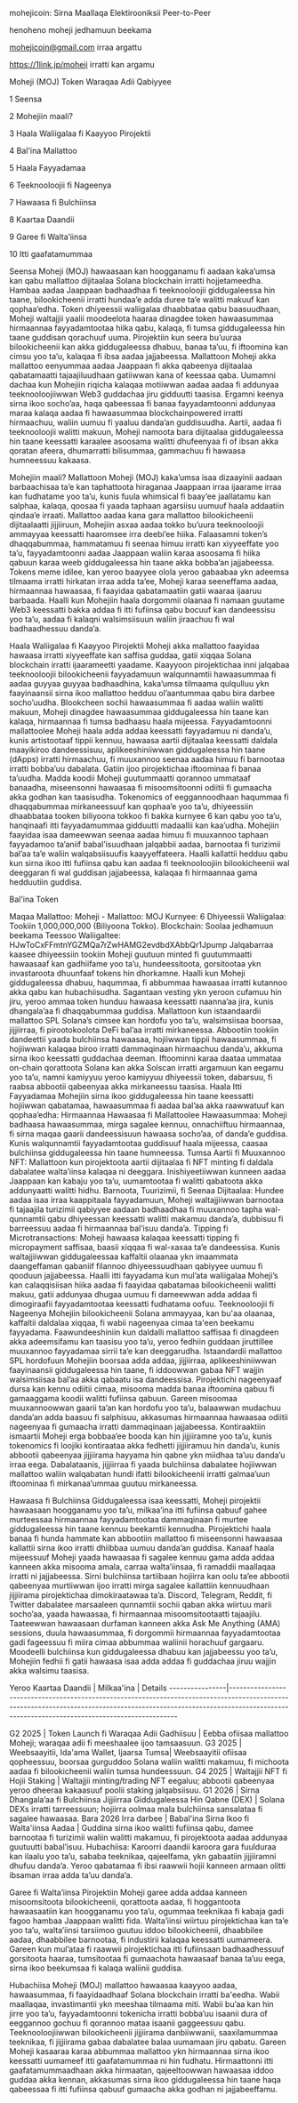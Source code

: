 mohejicoin: Sirna Maallaqa Elektirooniksii Peer-to-Peer

henoheno moheji jedhamuun beekama

mohejicoin@gmail.com irraa argattu

https://1link.jp/moheji irratti kan argamu

Moheji (MOJ) Token Waraqaa Adii Qabiyyee

1 Seensa

2 Mohejiin maali?

3 Haala Waliigalaa fi Kaayyoo Pirojektii

4 Bal'ina Mallattoo

5 Haala Fayyadamaa

6 Teeknooloojii fi Nageenya

7 Hawaasa fi Bulchiinsa

8 Kaartaa Daandii

9 Garee fi Walta’iinsa

10 Itti gaafatamummaa

Seensa Moheji (MOJ) hawaasaan kan hoogganamu fi aadaan kaka’umsa kan qabu mallattoo dijitaalaa Solana blockchain irratti hojjetameedha. Hambaa aadaa Jaappaan badhaadhaa fi teeknooloojii giddugaleessa hin taane, bilookicheenii irratti hundaa’e adda duree ta’e walitti makuuf kan qophaa’edha. Token dhiyeessii waliigalaa dhaabbataa qabu baasuudhaan, Moheji waltajjii yaalii moodeelota haaraa dinagdee token hawaasummaa hirmaannaa fayyadamtootaa hiika qabu, kalaqa, fi tumsa giddugaleessa hin taane guddisan qorachuuf uuma. Pirojektiin kun seera bu’uuraa bilookicheenii kan akka giddugaleessa dhabuu, banaa ta’uu, fi iftoomina kan cimsu yoo ta’u, kalaqaa fi ibsa aadaa jajjabeessa. Mallattoon Moheji akka mallattoo eenyummaa aadaa Jaappaan fi akka qabeenya dijitaalaa qabatamaatti tajaajiluudhaan gatiiwwan kana of keessaa qaba. Uumamni dachaa kun Mohejiin riqicha kalaqaa motiiwwan aadaa aadaa fi addunyaa teeknooloojiiwwan Web3 guddachaa jiru gidduutti taasisa. Ergamni keenya sirna ikoo socho’aa, haqa qabeessaa fi banaa fayyadamtoonni addunyaa maraa kalaqa aadaa fi hawaasummaa blockchainpowered irratti hirmaachuu, waliin uumuu fi yaaluu danda’an guddisuudha. Aartii, aadaa fi teeknooloojii walitti makuun, Moheji namoota bara dijitaalaa giddugaleessa hin taane keessatti karaalee asoosama walitti dhufeenyaa fi of ibsan akka qoratan afeera, dhumarratti bilisummaa, gammachuu fi hawaasa humneessuu kakaasa.

Mohejiin maali? Mallattoon Moheji (MOJ) kaka’umsa isaa dizaayinii aadaan barbaachisaa ta’e kan taphattoota hiraganaa Jaappaan irraa ijaarame irraa kan fudhatame yoo ta’u, kunis fuula whimsical fi baay’ee jaallatamu kan salphaa, kalaqa, qoosaa fi yaada taphaan agarsiisu uumuuf haala addaatiin qindaa’e irraati. Mallattoo aadaa kana gara mallattoo bilookicheenii dijitaalaatti jijjiiruun, Mohejiin asxaa aadaa tokko bu’uura teeknooloojii ammayyaa keessatti haaromsee irra deebi’ee hiika. Falaasamni token’s dhaqqabummaa, hammatamuu fi seenaa himuu irratti kan xiyyeeffate yoo ta’u, fayyadamtoonni aadaa Jaappaan waliin karaa asoosama fi hiika qabuun karaa weeb giddugaleessa hin taane akka bobba’an jajjabeessa. Tokens meme idilee, kan yeroo baayyee olola yeroo gabaabaa ykn adeemsa tilmaama irratti hirkatan irraa adda ta’ee, Moheji karaa seeneffama aadaa, hirmaannaa hawaasaa, fi faayidaa qabatamaatiin gatii waaraa ijaaruu barbaada. Haalli kun Mohejiin haala dorgommii olaanaa fi namaan guutame Web3 keessatti bakka addaa fi itti fufiinsa qabu bocuuf kan dandeessisu yoo ta’u, aadaa fi kalaqni walsimsiisuun waliin jiraachuu fi wal badhaadhessuu danda’a.

Haala Waliigalaa fi Kaayyoo Pirojektii Moheji akka mallattoo faayidaa hawaasa irratti xiyyeeffate kan saffisa guddaa, gatii xiqqaa Solana blockchain irratti ijaarameetti yaadame. Kaayyoon pirojektichaa inni jalqabaa teeknooloojii bilookicheenii fayyadamuun walqunnamtii hawaasummaa fi aadaa guyyaa guyyaa badhaadhina, kaka’umsa tilmaama qulqulluu ykn faayinaansii sirna ikoo mallattoo hedduu ol’aantummaa qabu bira darbee socho’uudha. Blookcheen sochii hawaasummaa fi aadaa waliin walitti makuun, Moheji dinagdee hawaasummaa giddugaleessa hin taane kan kalaqa, hirmaannaa fi tumsa badhaasu haala mijeessa. Fayyadamtoonni mallattoolee Moheji haala adda addaa keessatti fayyadamuu ni danda’u, kunis artistootaaf tippii kennuu, hawaasa aartii dijitaalaa keessatti daldala maayikiroo dandeessisuu, aplikeeshiniiwwan giddugaleessa hin taane (dApps) irratti hirmaachuu, fi muuxannoo seenaa aadaa himuu fi barnootaa irratti bobba’uu dabalata. Gatiin ijoo pirojektichaa iftoominaa fi banaa ta’uudha. Madda koodii Moheji guutummaatti qorannoo ummataaf banaadha, miseensonni hawaasaa fi misoomsitoonni odiitii fi gumaacha akka godhan kan taasisudha. Tokenomics of eeggannoodhaan haqummaa fi dhaqqabummaa mirkaneessuuf kan qophaa’e yoo ta’u, dhiyeessiin dhaabbataa tooken biliyoona tokkoo fi bakka kurnyee 6 kan qabu yoo ta’u, hanqinaafi itti fayyadamummaa gidduutti madaallii kan kaa’udha. Mohejiin faayidaa isaa dameewwan seenaa aadaa himuu fi muuxannoo taphaan fayyadamoo ta’aniif babal’isuudhaan jalqabbii aadaa, barnootaa fi turizimii bal’aa ta’e waliin walqabsiisuufis kaayyeffateera. Haalli kallattii hedduu qabu kun sirna ikoo itti fufiinsa qabu kan aadaa fi teeknooloojiin bilookicheenii wal deeggaran fi wal guddisan jajjabeessa, kalaqaa fi hirmaannaa gama hedduutiin guddisa.

Bal'ina Token

Maqaa Mallattoo: Moheji - Mallattoo: MOJ
Kurnyee: 6
Dhiyeessii Waliigalaa: Tookiin 1,000,000,000 (Biliyoona Tokko).
Blockchain: Soolaa jedhamuun beekama
Teessoo Waliigaltee: HJwToCxFFmtnYGZMQa7rZwHAMG2evdbdXAbbQr1Jpump
Jalqabarraa kaasee dhiyeessiin tookiin Moheji guutuun minted fi guutummaatti hawaasaaf kan gadhiifame yoo ta’u, hundeessitoota, gorsitootaa ykn invastaroota dhuunfaaf tokens hin dhorkamne. Haalli kun Moheji giddugaleessa dhabuu, haqummaa, fi abbummaa hawaasaa irratti kutannoo akka qabu kan hubachiisudha. Sagantaan vesting ykn yeroon cufamuu hin jiru, yeroo ammaa token hunduu hawaasa keessatti naanna’aa jira, kunis dhangala’aa fi dhaqqabummaa guddisa. Mallattoon kun istaandaardii mallattoo SPL Solana’s cimsee kan hordofu yoo ta’u, walsimsiisaa boorsaa, jijjiirraa, fi pirootokoolota DeFi bal’aa irratti mirkaneessa. Abbootiin tookiin dandeettii yaada bulchiinsa hawaasaa, hojiiwwan tippii hawaasummaa, fi hojiiwwan kalaqaa biroo irratti dammaqinaan hirmaachuu danda’u, akkuma sirna ikoo keessatti guddachaa deeman. Iftoominni karaa daataa ummataa on-chain qorattoota Solana kan akka Solscan irratti argamuun kan eegamu yoo ta’u, namni kamiyyuu yeroo kamiyyuu dhiyeessii token, dabarsuu, fi raabsa abbootii qabeenyaa akka mirkaneessu taasisa.
Haala Itti Fayyadamaa Mohejiin sirna ikoo giddugaleessa hin taane keessatti hojiiwwan qabatamaa, hawaasummaa fi aadaa bal’aa akka raawwatuuf kan qophaa’edha:
Hirmaannaa Hawaasaa fi Mallattoolee Hawaasummaa: Moheji badhaasa hawaasummaa, mirga sagalee kennuu, onnachiiftuu hirmaannaa, fi sirna maqaa gaarii dandeessisuun hawaasa socho’aa, of danda’e guddisa. Kunis walqunnamtii fayyadamtootaa guddisuuf haala mijeessa, caasaa bulchiinsa giddugaleessa hin taane humneessa.
Tumsa Aartii fi Muuxannoo NFT: Mallattoon kun pirojektoota aartii dijitaalaa fi NFT minting fi daldala dabalatee walta’iinsa kalaqaa ni deeggara. Inishiyeetiiwwan kunneen aadaa Jaappaan kan kabaju yoo ta’u, uumamtootaa fi walitti qabatoota akka addunyaatti walitti hidhu.
Barnoota, Tuurizimii, fi Seenaa Dijitaalaa: Hundee aadaa isaa irraa kaappitaala fayyadamuun, Moheji waltajjiiwwan barnootaa fi tajaajila turizimii qabiyyee aadaan badhaadhaa fi muuxannoo tapha wal-qunnamtii qabu dhiyeessan keessatti walitti makamuu danda’a, dubbisuu fi barreessuu aadaa fi hirmaannaa bal’isuu danda’a.
Tipping fi Microtransactions: Moheji hawaasa kalaqaa keessatti tipping fi micropayment saffisaa, baasii xiqqaa fi wal-xaxaa ta’e dandeessisa. Kunis waltajjiiwwan giddugaleessaa kaffaltii olaanaa ykn imaammata daangeffaman qabaniif filannoo dhiyeessuudhaan qabiyyee uumuu fi qooduun jajjabeessa. Haalli itti fayyadama kun mul’ata waliigalaa Moheji’s kan calaqqisiisan hiika aadaa fi faayidaa qabatamaa bilookicheenii walitti makuu, gatii addunyaa dhugaa uumuu fi dameewwan adda addaa fi dimogiraafii fayyadamtootaa keessatti fudhatama oofuu.
Teeknooloojii fi Nageenya Mohejiin bilookicheenii Solana ammayyaa, kan bu'aa olaanaa, kaffaltii daldalaa xiqqaa, fi wabii nageenyaa cimaa ta'een beekamu fayyadama. Faawundeeshiniin kun daldalli mallattoo saffisaa fi dinagdeen akka adeemsifamu kan taasisu yoo ta’u, yeroo fedhiin guddaan jiruttillee muuxannoo fayyadamaa sirrii ta’e kan deeggarudha. Istaandardii mallattoo SPL hordofuun Mohejiin boorsaa adda addaa, jijjiirraa, aplikeeshiniiwwan faayinaansii giddugaleessa hin taane, fi iddoowwan gabaa NFT wajjin walsimsiisaa bal’aa akka qabaatu isa dandeessisa. Pirojektichi nageenyaaf dursa kan kennu odiitii cimaa, misooma madda banaa iftoomina qabuu fi gamaaggama koodii walitti fufiinsa qabuun. Gareen misoomaa muuxannoowwan gaarii ta’an kan hordofu yoo ta’u, balaawwan mudachuu danda’an adda baasuu fi salphisuu, akkasumas hirmaannaa hawaasaa odiitii nageenyaa fi gumaacha irratti dammaqinaan jajjabeessa. Kontiraaktiin ismaartii Moheji erga bobbaa’ee booda kan hin jijjiiramne yoo ta’u, kunis tokenomics fi loojiki kontiraataa akka fedhetti jijjiiramuu hin danda’u, kunis abbootii qabeenyaa jijjiirama hayyama hin qabne ykn miidhaa ta’uu danda’u irraa eega. Dabalataanis, jijjiirraa fi yaada bulchiinsa dabalatee hojiiwwan mallattoo waliin walqabatan hundi ifatti bilookicheenii irratti galmaa’uun iftoominaa fi mirkanaa’ummaa guutuu mirkaneessa.

Hawaasa fi Bulchiinsa Giddugaleessa isaa keessatti, Moheji pirojektii hawaasaan hoogganamu yoo ta’u, milkaa’ina itti fufiinsa qabuuf gahee murteessaa hirmaannaa fayyadamtootaa dammaqinaan fi murtee giddugaleessa hin taane kennuu beekamtii kennudha. Pirojektichi haala banaa fi hunda hammate kan abbootiin mallattoo fi miseensonni hawaasaa kallattii sirna ikoo irratti dhiibbaa uumuu danda’an guddisa. Kanaaf haala mijeessuuf Moheji yaada hawaasaa fi sagalee kennuu gama adda addaa kanneen akka misooma amala, carraa walta’iinsaa, fi ramaddii maallaqaa irratti ni jajjabeessa. Sirni bulchiinsa tartiibaan hojiirra kan oolu ta’ee abbootii qabeenyaa murtiiwwan ijoo irratti mirga sagalee kallattiin kennuudhaan jijjiirama pirojektichaa dimokiraatawaa ta’a. Discord, Telegram, Reddit, fi Twitter dabalatee marsaaleen qunnamtii sochii qaban akka wiirtuu marii socho’aa, yaada hawaasaa, fi hirmaannaa misoomsitootaatti tajaajilu. Taateewwan hawaasaan durfaman kanneen akka Ask Me Anything (AMA) sessions, duula hawaasummaa, fi dorgommii hirmaannaa fayyadamtootaa gadi fageessuu fi miira cimaa abbummaa waliinii horachuuf gargaaru. Moodeelli bulchiinsa kun giddugaleessa dhabuu kan jajjabeessu yoo ta’u, Mohejiin fedhii fi gatii hawaasa isaa adda addaa fi guddachaa jiruu wajjin akka walsimu taasisa.

Yeroo Kaartaa Daandii | Milkaa'ina | Details ----------------|---------------------------------------------------------------------------------------------------------------------------------------------------------------------------------------------------------------------------

G2 2025 | Token Launch fi Waraqaa Adii Gadhiisuu | Eebba ofiisaa mallattoo Moheji; waraqaa adii fi meeshaalee ijoo tamsaasuun. G3 2025 | Weebsaayitii, Ida'ama Wallet, Ijaarsa Tumsa| Weebsaayitii ofiisaa qopheessuu, boorsaa gurguddoo Solana waliin walitti makamuu, fi michoota aadaa fi bilookicheenii waliin tumsa hundeessuun. G4 2025 | Waltajjii NFT fi Hojii Staking | Waltajjii minting/trading NFT eegaluu; abbootii qabeenyaa yeroo dheeraa kakaasuuf poolii staking jalqabsiisuu. G1 2026 | Sirna Dhangala’aa fi Bulchiinsa Jijjiirraa Giddugaleessa Hin Qabne (DEX) | Solana DEXs irratti tarreessuun; hojiirra oolmaa mala bulchiinsa sansalataa fi sagalee hawaasaa. Bara 2026 Irra darbee | Babal'ina Sirna Ikoo fi Walta'iinsa Aadaa | Guddina sirna ikoo walitti fufiinsa qabu, damee barnootaa fi turizimii waliin walitti makamuu, fi pirojektoota aadaa addunyaa guutuutti babal’isuu. Hubachiisa: Karoorri daandii karoora gara fuulduraa kan ilaalu yoo ta’u, sababa teeknikaa, qajeelfama, ykn gabaatiin jijjiiramni dhufuu danda’a. Yeroo qabatamaa fi ibsi raawwii hojii kanneen armaan olitti ibsaman irraa adda ta’uu danda’a.

Garee fi Walta’iinsa Pirojektiin Moheji garee adda addaa kanneen misoomsitoota bilookicheenii, qorattoota aadaa, fi hoggantoota hawaasaatiin kan hoogganamu yoo ta’u, ogummaa teeknikaa fi kabaja gadi fagoo hambaa Jaappaan walitti fida. Walta’iinsi wiirtuu pirojektichaa kan ta’e yoo ta’u, walta’iinsi tarsiimoo guutuu iddoo bilookicheenii, dhaabbilee aadaa, dhaabbilee barnootaa, fi industirii kalaqaa keessatti uumameera. Gareen kun mul’ataa fi raawwii pirojektichaa itti fufiinsaan badhaadhessuuf gorsitoota haaraa, tumsitootaa fi gumaachota hawaasaaf banaa ta’uu eega, sirna ikoo beekumsaa fi kalaqa waliinii guddisa.

Hubachiisa Moheji (MOJ) mallattoo hawaasaa kaayyoo aadaa, hawaasummaa, fi faayidaadhaaf Solana blockchain irratti ba'eedha. Wabii maallaqaa, invastimantii ykn meeshaa tilmaama miti. Wabii bu’aa kan hin jirre yoo ta’u, fayyadamtoonni tokenicha irratti bobba’uu isaanii dura of eeggannoo gochuu fi qorannoo mataa isaanii gaggeessuu qabu. Teeknooloojiiwwan bilookicheenii jijjiirama danbiiwwanii, saaxilamummaa teeknikaa, fi jijjiirama gabaa dabalatee balaa uumamaan jiru qabatu. Gareen Moheji kasaaraa karaa abbummaa mallattoo ykn hirmaannaa sirna ikoo keessatti uumameef itti gaafatamummaa ni hin fudhatu. Hirmaattonni itti gaafatamummaadhaan akka hirmaatan, qajeeltoowwan hawaasaa iddoo guddaa akka kennan, akkasumas sirna ikoo giddugaleessa hin taane haqa qabeessaa fi itti fufiinsa qabuuf gumaacha akka godhan ni jajjabeeffamu.
